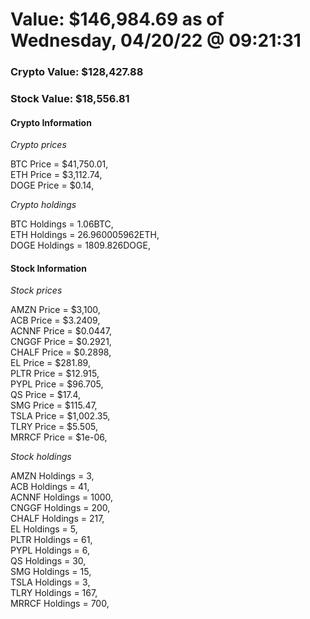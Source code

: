 # Value: $146,984.69 as of Wednesday, 04/20/22 @ 09:21:31 

### Crypto Value: $128,427.88

### Stock Value: $18,556.81

#### Crypto Information 
*Crypto prices* 

BTC Price = $41,750.01,  
ETH Price = $3,112.74,  
DOGE Price = $0.14,  


*Crypto holdings* 

BTC Holdings = 1.06BTC,  
ETH Holdings = 26.960005962ETH,  
DOGE Holdings = 1809.826DOGE,  


#### Stock Information 

*Stock prices* 

AMZN Price = $3,100,  
ACB Price = $3.2409,  
ACNNF Price = $0.0447,  
CNGGF Price = $0.2921,  
CHALF Price = $0.2898,  
EL Price = $281.89,  
PLTR Price = $12.915,  
PYPL Price = $96.705,  
QS Price = $17.4,  
SMG Price = $115.47,  
TSLA Price = $1,002.35,  
TLRY Price = $5.505,  
MRRCF Price = $1e-06,  


*Stock holdings* 

AMZN Holdings = 3,  
ACB Holdings = 41,  
ACNNF Holdings = 1000,  
CNGGF Holdings = 200,  
CHALF Holdings = 217,  
EL Holdings = 5,  
PLTR Holdings = 61,  
PYPL Holdings = 6,  
QS Holdings = 30,  
SMG Holdings = 15,  
TSLA Holdings = 3,  
TLRY Holdings = 167,  
MRRCF Holdings = 700,  



